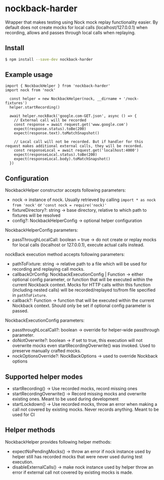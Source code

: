 # nockback-harder

Wrapper that makes testing using Nock mock replay functionality easier. 
By default does not create mocks for local calls (localhost/127.0.0.1) when recording, allows and passes through local calls when replaying.

## Install

```sh
$ npm install --save-dev nockback-harder
```


## Example usage

```
import { NockbackHelper } from 'nockback-harder'
import nock from 'nock'

  const helper = new NockbackHelper(nock, __dirname + '/nock-fixtures')
  helper.startRecording()

  await helper.nockBack('google.com-GET.json', async () => {
    // External call will be recorded
    const response = await request.get('www.google.com')
    expect(response.status).toBe(200)
    expect(response.text).toMatchSnapshot()
    
    // Local call will not be recorded. But if handler for this request makes additional external calls, they will be recorded.
    const responseLocal = await request.get('localhost:4000')
    expect(responseLocal.status).toBe(200)
    expect(responseLocal.body).toMatchSnapshot()
  })
```

## Configuration

NockbackHelper constructor accepts following parameters:

* nock -> instance of nock. Usually retrieved by calling `import * as nock from 'nock'` or `'const nock = require('nock)'`
* fixtureDirectory?: string -> base directory, relative to which path to fixtures will be resolved
* config?: NockbackHelperConfig -> optional helper configuration

NockbackHelperConfig parameters:

* passThroughLocalCall: boolean = true -> do not create or replay mocks for local calls (localhost or 127.0.0.1), execute actual calls instead.

nockBack execution method accepts following parameters:

* pathToFixture: string -> relative path to a file which will be used for recording and replaying call mocks.
* callbackOrConfig: NockbackExecutionConfig | Function -> either optional config parameter, or function that will be executed within the current Nockback context. Mocks for HTTP calls within this function (including nested calls) will be recorded/replayed to/from file specified in `pathToFixture`.
* callback?: Function -> function that will be executed within the current Nockback context. Should only be set if optional config parameter is passed.

NockbackExecutionConfig parameters:

* passthroughLocalCall?: boolean -> override for helper-wide passthrough parameter.
* doNotOverwrite?: boolean -> if set to true, this execution will not overwrite mocks even startRecordingOverwrite() was invoked. Used to preserve manually crafted mocks.
* nockOptionsOverride?: NockBackOptions -> used to override Nockback options

## Supported helper modes

* startRecording() -> Use recorded mocks, record missing ones
* startRecordingOverwrite() -> Record missing mocks and overwrite existing ones. Meant to be used during development
* startLockdown() -> Use recorded mocks, throw an error when making a call not covered by existing mocks. Never records anything. Meant to be used for CI

## Helper methods

NockbackHelper provides following helper methods:

* expectNoPendingMocks() -> throw an error if nock instance used by helper still has recorded mocks that were never used during test execution.
* disableExternalCalls() -> make nock instance used by helper throw an error if external call not covered by existing mocks is made.
